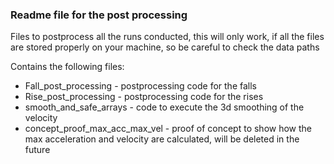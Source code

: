 ### Readme file for the post processing
Files to postprocess all the runs conducted, this will only work, if all the files are stored properly on your machine, so be careful to check the data paths

Contains the following files:
* Fall_post_processing - postprocessing code for the falls
* Rise_post_processing - postprocessing code for the rises
* smooth_and_safe_arrays - code to execute the 3d smoothing of the velocity
* concept_proof_max_acc_max_vel - proof of concept to show how the max acceleration and velocity are calculated, will be deleted in the future